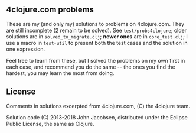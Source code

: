 ## 4clojure.com problems

These are my (and only my) solutions to problems on 4clojure.com. They
are still incomplete (2 remain to be solved).  See
`test/probs4clojure`; older solutions are in `solved_to_migrate.clj`;
**newer ones** are in `core_test.clj`; I use a macro in `test-util` to
present both the test cases and the solution in one expression.

Feel free to learn from these, but I solved the problems on my own
first in each case, and recommend you do the same -- the ones you find
the hardest, you may learn the most from doing.


## License

Comments in solutions excerpted from 4clojure.com, (C) the 4clojure team.

Solution code (C) 2013-2018 John Jacobsen, distributed under the
Eclipse Public License, the same as Clojure.
